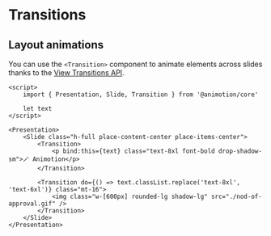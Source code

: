 # Transitions

## Layout animations

You can use the `<Transition>` component to animate elements across slides thanks to the [View Transitions API](https://developer.mozilla.org/en-US/docs/Web/API/View_Transitions_API).


```svelte
<script>
	import { Presentation, Slide, Transition } from '@animotion/core'

	let text
</script>

<Presentation>
	<Slide class="h-full place-content-center place-items-center">
		<Transition>
			<p bind:this={text} class="text-8xl font-bold drop-shadow-sm">🪄 Animotion</p>
		</Transition>

		<Transition do={() => text.classList.replace('text-8xl', 'text-6xl')} class="mt-16">
			<img class="w-[600px] rounded-lg shadow-lg" src="./nod-of-approval.gif" />
		</Transition>
	</Slide>
</Presentation>
```
